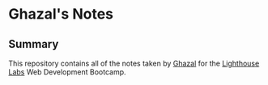 # Ghazal's Notes

## Summary 

This repository contains all of the notes taken by [Ghazal](https://github.com/Ghazall1993) for the [Lighthouse Labs](https://www.lighthouselabs.ca/) Web Development Bootcamp.
